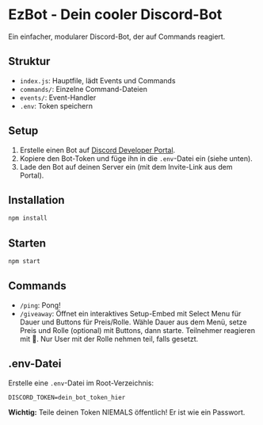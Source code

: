 # EzBot - Dein cooler Discord-Bot

Ein einfacher, modularer Discord-Bot, der auf Commands reagiert.

## Struktur

- `index.js`: Hauptfile, lädt Events und Commands
- `commands/`: Einzelne Command-Dateien
- `events/`: Event-Handler
- `.env`: Token speichern

## Setup

1. Erstelle einen Bot auf [Discord Developer Portal](https://discord.com/developers/applications).
2. Kopiere den Bot-Token und füge ihn in die `.env`-Datei ein (siehe unten).
3. Lade den Bot auf deinen Server ein (mit dem Invite-Link aus dem Portal).

## Installation

```bash
npm install
```

## Starten

```bash
npm start
```

## Commands

- `/ping`: Pong!
- `/giveaway`: Öffnet ein interaktives Setup-Embed mit Select Menu für Dauer und Buttons für Preis/Rolle. Wähle Dauer aus dem Menü, setze Preis und Rolle (optional) mit Buttons, dann starte. Teilnehmer reagieren mit 🎉. Nur User mit der Rolle nehmen teil, falls gesetzt.

## .env-Datei

Erstelle eine `.env`-Datei im Root-Verzeichnis:

```
DISCORD_TOKEN=dein_bot_token_hier
```

**Wichtig:** Teile deinen Token NIEMALS öffentlich! Er ist wie ein Passwort.